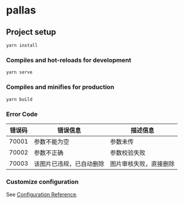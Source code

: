 # pallas

## Project setup

```
yarn install
```

### Compiles and hot-reloads for development

```
yarn serve
```

### Compiles and minifies for production

```
yarn build
```

### Error Code

| 错误码 | 错误信息                 | 描述信息               |
| ------ | ------------------------ | ---------------------- |
| 70001  | 参数不能为空             | 参数未传               |
| 70002  | 参数不正确               | 参数校验失败           |
| 70003  | 该图片已违规，已自动删除 | 图片审核失败，直接删除 |

### Customize configuration

See [Configuration Reference](https://cli.vuejs.org/config/).
